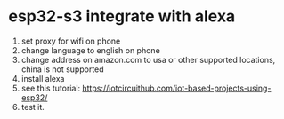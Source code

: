 # esp32-s3 integrate with alexa

1. set proxy for wifi on phone
2. change language to english on phone
3. change address on amazon.com to usa or other supported locations, china is not supported
4. install alexa
5. see this tutorial: https://iotcircuithub.com/iot-based-projects-using-esp32/
6. test it.

